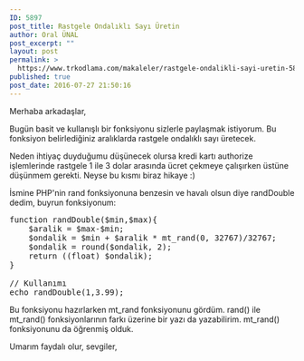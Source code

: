 ```yaml
---
ID: 5897
post_title: Rastgele Ondalıklı Sayı Üretin
author: Oral ÜNAL
post_excerpt: ""
layout: post
permalink: >
  https://www.trkodlama.com/makaleler/rastgele-ondalikli-sayi-uretin-5897.html
published: true
post_date: 2016-07-27 21:50:16
---
```

Merhaba arkadaşlar,

Bugün basit ve kullanışlı bir fonksiyonu sizlerle paylaşmak istiyorum. Bu fonksiyon belirlediğiniz aralıklarda rastgele ondalıklı sayı üretecek.

Neden ihtiyaç duyduğumu düşünecek olursa kredi kartı authorize işlemlerinde rastgele 1 ile 3 dolar arasında ücret çekmeye çalışırken üstüne düşünmem gerekti. Neyse bu kısmı biraz hikaye :)

İsmine PHP'nin rand fonksiyonuna benzesin ve havalı olsun diye randDouble dedim, buyrun fonksiyonum:

<pre class="lang:php decode:1 " >function randDouble($min,$max){
    $aralik = $max-$min;
    $ondalik = $min + $aralik * mt_rand(0, 32767)/32767;
    $ondalik = round($ondalik, 2);
    return ((float) $ondalik);
}

// Kullanımı
echo randDouble(1,3.99);</pre>

Bu fonksiyonu hazırlarken mt_rand fonksiyonunu gördüm. rand() ile mt_rand() fonksiyonlarının farkı üzerine bir yazı da yazabilirim. mt_rand() fonksiyonunu da öğrenmiş olduk.

Umarım faydalı olur, sevgiler,